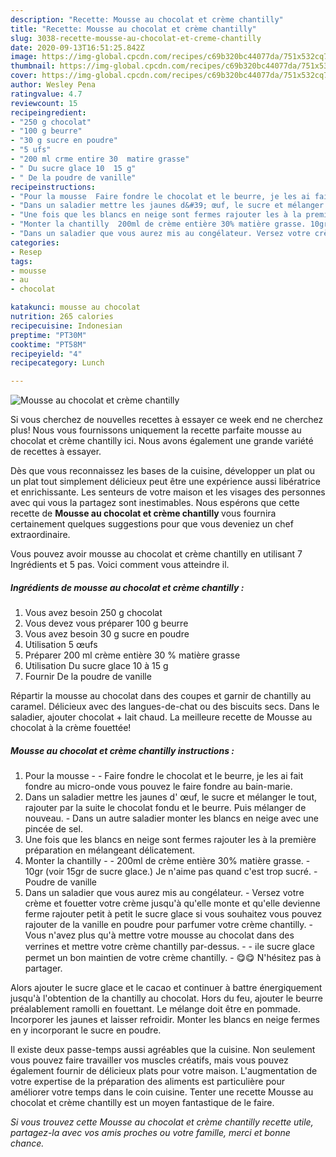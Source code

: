 ```yaml
---
description: "Recette: Mousse au chocolat et crème chantilly"
title: "Recette: Mousse au chocolat et crème chantilly"
slug: 3038-recette-mousse-au-chocolat-et-creme-chantilly
date: 2020-09-13T16:51:25.842Z
image: https://img-global.cpcdn.com/recipes/c69b320bc44077da/751x532cq70/mousse-au-chocolat-et-creme-chantilly-photo-principale-de-la-recette.jpg
thumbnail: https://img-global.cpcdn.com/recipes/c69b320bc44077da/751x532cq70/mousse-au-chocolat-et-creme-chantilly-photo-principale-de-la-recette.jpg
cover: https://img-global.cpcdn.com/recipes/c69b320bc44077da/751x532cq70/mousse-au-chocolat-et-creme-chantilly-photo-principale-de-la-recette.jpg
author: Wesley Pena
ratingvalue: 4.7
reviewcount: 15
recipeingredient:
- "250 g chocolat"
- "100 g beurre"
- "30 g sucre en poudre"
- "5 ufs"
- "200 ml crme entire 30  matire grasse"
- " Du sucre glace 10  15 g"
- " De la poudre de vanille"
recipeinstructions:
- "Pour la mousse  Faire fondre le chocolat et le beurre, je les ai fait fondre au micro-onde vous pouvez le faire fondre au bain-marie."
- "Dans un saladier mettre les jaunes d&#39; œuf, le sucre et mélanger le tout, rajouter par la suite le chocolat fondu et le beurre. Puis mélanger de nouveau. Dans un autre saladier monter les blancs en neige avec une pincée de sel."
- "Une fois que les blancs en neige sont fermes rajouter les à la première préparation en mélangeant délicatement."
- "Monter la chantilly  200ml de crème entière 30% matière grasse. 10gr (voir 15gr de sucre glace.) Je n&#39;aime pas quand c&#39;est trop sucré. Poudre de vanille"
- "Dans un saladier que vous aurez mis au congélateur. Versez votre crème et fouetter votre crème jusqu&#39;à qu&#39;elle monte et qu&#39;elle devienne ferme rajouter petit à petit le sucre glace si vous souhaitez vous pouvez rajouter de la vanille en poudre pour parfumer votre crème chantilly.  Vous n&#39;avez plus qu&#39;à mettre votre mousse au chocolat dans des verrines et mettre votre crème chantilly par-dessus.   ℹ️le sucre glace permet un bon maintien de votre crème chantilly. 😋😋 N&#39;hésitez pas à partager."
categories:
- Resep
tags:
- mousse
- au
- chocolat

katakunci: mousse au chocolat 
nutrition: 265 calories
recipecuisine: Indonesian
preptime: "PT30M"
cooktime: "PT58M"
recipeyield: "4"
recipecategory: Lunch

---
```



![Mousse au chocolat et crème chantilly](https://img-global.cpcdn.com/recipes/c69b320bc44077da/751x532cq70/mousse-au-chocolat-et-creme-chantilly-photo-principale-de-la-recette.jpg)

Si vous cherchez de nouvelles recettes à essayer ce week end ne cherchez plus! Nous vous fournissons uniquement la recette parfaite mousse au chocolat et crème chantilly ici. Nous avons également une grande variété de recettes à essayer.

Dès que vous reconnaissez les bases de la cuisine, développer un plat ou un plat tout simplement délicieux peut être une expérience aussi libératrice et enrichissante. Les senteurs de votre maison et les visages des personnes avec qui vous la partagez sont inestimables. Nous espérons que cette recette de <strong> Mousse au chocolat et crème chantilly </strong> vous fournira certainement quelques suggestions pour que vous deveniez un chef extraordinaire.

<!--inarticleads1-->

Vous pouvez avoir mousse au chocolat et crème chantilly en utilisant 7 Ingrédients et 5 pas. Voici comment vous atteindre il.

##### Ingrédients de mousse au chocolat et crème chantilly :

1. Vous avez besoin 250 g chocolat
1. Vous devez vous préparer 100 g beurre
1. Vous avez besoin 30 g sucre en poudre
1. Utilisation 5 œufs
1. Préparer 200 ml crème entière 30 % matière grasse
1. Utilisation  Du sucre glace 10 à 15 g
1. Fournir  De la poudre de vanille


Répartir la mousse au chocolat dans des coupes et garnir de chantilly au caramel. Délicieux avec des langues-de-chat ou des biscuits secs. Dans le saladier, ajouter chocolat + lait chaud. La meilleure recette de Mousse au chocolat à la crème fouettée! 

<!--inarticleads2-->

##### Mousse au chocolat et crème chantilly instructions :

1. Pour la mousse -  - Faire fondre le chocolat et le beurre, je les ai fait fondre au micro-onde vous pouvez le faire fondre au bain-marie.
1. Dans un saladier mettre les jaunes d&#39; œuf, le sucre et mélanger le tout, rajouter par la suite le chocolat fondu et le beurre. Puis mélanger de nouveau. - Dans un autre saladier monter les blancs en neige avec une pincée de sel.
1. Une fois que les blancs en neige sont fermes rajouter les à la première préparation en mélangeant délicatement.
1. Monter la chantilly -  - 200ml de crème entière 30% matière grasse. - 10gr (voir 15gr de sucre glace.) Je n&#39;aime pas quand c&#39;est trop sucré. - Poudre de vanille
1. Dans un saladier que vous aurez mis au congélateur. - Versez votre crème et fouetter votre crème jusqu&#39;à qu&#39;elle monte et qu&#39;elle devienne ferme rajouter petit à petit le sucre glace si vous souhaitez vous pouvez rajouter de la vanille en poudre pour parfumer votre crème chantilly.  - Vous n&#39;avez plus qu&#39;à mettre votre mousse au chocolat dans des verrines et mettre votre crème chantilly par-dessus.  -  - ℹ️le sucre glace permet un bon maintien de votre crème chantilly. - 😋😋 N&#39;hésitez pas à partager.


Alors ajouter le sucre glace et le cacao et continuer à battre énergiquement jusqu&#39;à l&#39;obtention de la chantilly au chocolat. Hors du feu, ajouter le beurre préalablement ramolli en fouettant. Le mélange doit être en pommade. Incorporer les jaunes et laisser refroidir. Monter les blancs en neige fermes en y incorporant le sucre en poudre. 

<!--inarticleads1-->

<p>
Il existe deux passe-temps aussi agréables que la cuisine. Non seulement vous pouvez faire travailler vos muscles créatifs, mais vous pouvez également fournir de délicieux plats pour votre maison. L'augmentation de votre expertise de la préparation des aliments est particulière pour améliorer votre temps dans le coin cuisine. Tenter une recette Mousse au chocolat et crème chantilly est un moyen fantastique de le faire.
</p>

<p>
<i>Si vous trouvez cette Mousse au chocolat et crème chantilly recette utile, partagez-la avec vos amis proches ou votre famille, merci et bonne chance.</i>
</p>
